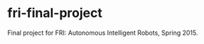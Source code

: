 fri-final-project
=================

Final project for FRI: Autonomous Intelligent Robots, Spring 2015.
